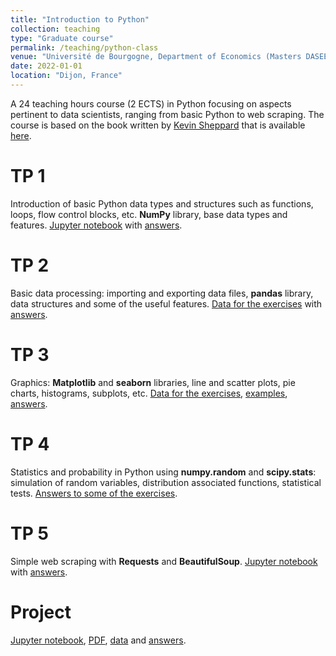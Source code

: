 ```yaml
---
title: "Introduction to Python"
collection: teaching
type: "Graduate course"
permalink: /teaching/python-class
venue: "Université de Bourgogne, Department of Economics (Masters DASEE)"
date: 2022-01-01
location: "Dijon, France"
---
```


A 24 teaching hours course (2 ECTS) in Python focusing on aspects pertinent to data scientists, ranging from basic Python to web scraping. The course is based on the book written by [Kevin Sheppard](https://www.kevinsheppard.com) that is available [here](https://www.kevinsheppard.com/files/teaching/python/notes/python_introduction_2019.pdf).

TP 1
======
Introduction of basic Python data types and structures such as functions, loops, flow control blocks, etc. <strong>NumPy</strong> library, base data types and features. [Jupyter notebook](https://parsenteva.github.io/files/TP1_Intro.ipynb) with [answers](https://parsenteva.github.io/files/TP1_Intro_Answers.ipynb).

TP 2
======
Basic data processing: importing and exporting data files, <strong>pandas</strong> library, data structures and some of the useful features. [Data for the exercises](https://parsenteva.github.io/files/Data_TP2.zip) with [answers](https://parsenteva.github.io/files/TP2_DataProc_Answers.ipynb).

TP 3
======
Graphics: <strong>Matplotlib</strong> and <strong>seaborn</strong> libraries, line and scatter plots, pie charts, histograms, subplots, etc. [Data for the exercises](https://parsenteva.github.io/files/FTSE_09.csv), [examples](https://parsenteva.github.io/files/TP3_examples.ipynb), [answers](https://parsenteva.github.io/files/TP3_Graphics_Answers.ipynb).

TP 4
======
Statistics and probability in Python using <strong>numpy.random</strong> and <strong>scipy.stats</strong>: simulation of random variables, distribution associated functions, statistical tests. [Answers to some of the exercises](https://parsenteva.github.io/files/TP4_Probability_n_Statistics_Answers.ipynb).

TP 5
======
Simple web scraping with <strong>Requests</strong> and <strong>BeautifulSoup</strong>. [Jupyter notebook](https://parsenteva.github.io/files/TP5_Web_Scraping_TP.ipynb) with [answers](https://parsenteva.github.io/files/TP5_Web_Scraping_TP_Answers.ipynb).

Project
=======
[Jupyter notebook](https://parsenteva.github.io/files/Python_Class_Project.ipynb), [PDF](https://parsenteva.github.io/files/Python_Class_Project.pdf), [data](https://parsenteva.github.io/files/hotel_listings.xlsx) and [answers](https://parsenteva.github.io/files/Python_Class_Project_Answers.ipynb).
